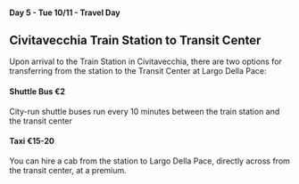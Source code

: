 #### Day 5 - Tue 10/11 - Travel Day
## **Civitavecchia Train Station to Transit Center**

Upon arrival to the Train Station in Civitavecchia, there are two options for transferring from the station to the Transit Center at Largo Della Pace:

#### **Shuttle Bus €2**
City-run shuttle buses run every 10 minutes between the train station and the transit center

#### **Taxi €15-20**
You can hire a cab from the station to Largo Della Pace, directly across from the transit center, at a premium.



